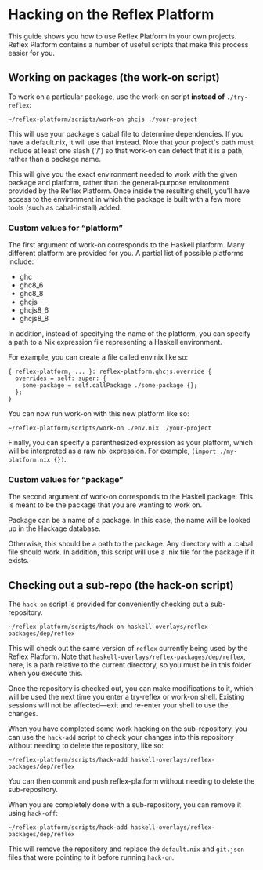 # Hacking on the Reflex Platform

This guide shows you how to use Reflex Platform in your own projects.
Reflex Platform contains a number of useful scripts that make this
process easier for you.

## Working on packages (the work-on script)

To work on a particular package, use the work-on script **instead of**
`./try-reflex`:

```
~/reflex-platform/scripts/work-on ghcjs ./your-project
```

This will use your package's cabal file to determine dependencies. If
you have a default.nix, it will use that instead. Note that your
project's path must include at least one slash ('/') so that work-on
can detect that it is a path, rather than a package name.

This will give you the exact environment needed to work with the given
package and platform, rather than the general-purpose environment
provided by the Reflex Platform. Once inside the resulting shell,
you'll have access to the environment in which the package is built
with a few more tools (such as cabal-install) added.

### Custom values for “platform”

The first argument of work-on corresponds to the Haskell platform.
Many different platform are provided for you. A partial list of
possible platforms include:

- ghc
- ghc8_6
- ghc8_8
- ghcjs
- ghcjs8_6
- ghcjs8_8

In addition, instead of specifying the name of the platform, you can
specify a path to a Nix expression file representing a Haskell
environment.

For example, you can create a file called env.nix like so:

```
{ reflex-platform, ... }: reflex-platform.ghcjs.override {
  overrides = self: super: {
    some-package = self.callPackage ./some-package {};
  };
}
```

You can now run work-on with this new platform like so:

```
~/reflex-platform/scripts/work-on ./env.nix ./your-project
```

Finally, you can specify a parenthesized expression as your platform,
which will be interpreted as a raw nix expression. For example,
`(import ./my-platform.nix {})`.

### Custom values for “package”

The second argument of work-on corresponds to the Haskell package.
This is meant to be the package that you are wanting to work on.

Package can be a name of a package. In this case, the name will be
looked up in the Hackage database.

Otherwise, this should be a path to the package. Any directory with a
.cabal file should work. In addition, this script will use a .nix file
for the package if it exists.

## Checking out a sub-repo (the hack-on script)

The `hack-on` script is provided for conveniently checking out a
sub-repository.

```
~/reflex-platform/scripts/hack-on haskell-overlays/reflex-packages/dep/reflex
```

This will check out the same version of `reflex` currently being used by the
Reflex Platform. Note that `haskell-overlays/reflex-packages/dep/reflex`, here,
is a path relative to the current directory, so you must be in this folder when
you execute this.

Once the repository is checked out, you can make modifications to it,
which will be used the next time you enter a try-reflex or work-on
shell. Existing sessions will not be affected—exit and re-enter your
shell to use the changes.

When you have completed some work hacking on the sub-repository, you
can use the `hack-add` script to check your changes into this
repository without needing to delete the repository, like so:

```
~/reflex-platform/scripts/hack-add haskell-overlays/reflex-packages/dep/reflex
```

You can then commit and push reflex-platform without needing to delete
the sub-repository.

When you are completely done with a sub-repository, you can remove it
using `hack-off`:

```
~/reflex-platform/scripts/hack-add haskell-overlays/reflex-packages/dep/reflex
```

This will remove the repository and replace the `default.nix` and
`git.json` files that were pointing to it before running `hack-on`.
